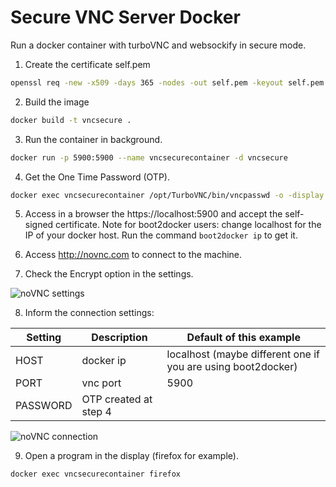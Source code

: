 # Secure VNC Server Docker

Run a docker container with turboVNC and websockify in secure mode.


1. Create the certificate self.pem

```bash
openssl req -new -x509 -days 365 -nodes -out self.pem -keyout self.pem
```
2. Build the image

```bash
docker build -t vncsecure .
```
3. Run the container in background.

```bash
docker run -p 5900:5900 --name vncsecurecontainer -d vncsecure
```

4. Get the One Time Password (OTP).

```bash
docker exec vncsecurecontainer /opt/TurboVNC/bin/vncpasswd -o -display :1
```

5. Access in a browser the https://localhost:5900 and accept the
self-signed certificate.
Note for boot2docker users: change localhost for the IP of your docker
host. Run the command `boot2docker ip` to get it.

6. Access http://novnc.com to connect to the machine.

7. Check the Encrypt option in the settings.

![noVNC settings](https://cdn.rawgit.com/karinepires/docker-secure-vncserver/master/novnc-settings.png "noVNC settings")

8. Inform the connection settings:

Setting  | Description | Default of this example
---------|-------------|------------------------
HOST     |  docker ip  | localhost (maybe different one if you are using boot2docker)
PORT     |  vnc port   | 5900
PASSWORD |  OTP created at step 4

![noVNC connection](https://cdn.rawgit.com/karinepires/docker-secure-vncserver/master/novnc-connection.png  "noVNC connection")

9. Open a program in the display (firefox for example).

```bash
docker exec vncsecurecontainer firefox
```